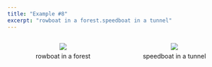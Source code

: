 ```yaml
---
title: "Example #8"
excerpt: "rowboat in a forest.speedboat in a tunnel"
---
```

  <div>
    <div style="width:50%;float:left;text-align:center">
      <figure>
        <a href="{{site.baseurl}}/assets/dataset/8_0.png">
        <img src="{{site.baseurl}}/assets/dataset/8_0.png" style="margin-bottom: 5px;"></a>
        <figcaption style="width:100%">rowboat in a forest</figcaption>
      </figure>
    </div>
    <div style="width:50%;float:left;text-align:center">
      <figure>
        <a href="{{site.baseurl}}/assets/dataset/8_1.png">
        <img src="{{site.baseurl}}/assets/dataset/8_1.png" style="margin-bottom: 5px;"></a>
        <figcaption style="width:100%">speedboat in a tunnel</figcaption>
      </figure>
    </div>
  </div>

